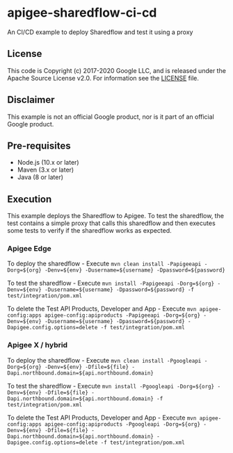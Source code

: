 # apigee-sharedflow-ci-cd

An CI/CD example to deploy Sharedflow and test it using a proxy

## License

This code is Copyright (c) 2017-2020 Google LLC, and is released under the
Apache Source License v2.0. For information see the [LICENSE](LICENSE) file.

## Disclaimer

This example is not an official Google product, nor is it part of an official Google product.

## Pre-requisites

- Node.js (10.x or later)
- Maven (3.x or later)
- Java (8 or later)

## Execution

This example deploys the Sharedflow to Apigee. To test the sharedflow, the test contains a simple proxy that calls this sharedflow and then executes some tests to verify if the sharedflow works as expected.

### Apigee Edge

To deploy the sharedflow 
	- Execute `mvn clean install -Papigeeapi -Dorg=${org} -Denv=${env} -Dusername=${username} -Dpassword=${password}`

To test the sharedflow 
	- Execute `mvn install -Papigeeapi -Dorg=${org} -Denv=${env} -Dusername=${username} -Dpassword=${password} -f test/integration/pom.xml`

To delete the Test API Products, Developer and App
	- Execute `mvn apigee-config:apps apigee-config:apiproducts -Papigeeapi -Dorg=${org} -Denv=${env} -Dusername=${username} -Dpassword=${password} -Dapigee.config.options=delete -f test/integration/pom.xml`


### Apigee X / hybrid

To deploy the sharedflow 
	- Execute `mvn clean install -Pgoogleapi -Dorg=${org} -Denv=${env} -Dfile=${file} -Dapi.northbound.domain=${api.northbound.domain}`

To test the sharedflow 
	- Execute `mvn install -Pgoogleapi -Dorg=${org} -Denv=${env} -Dfile=${file} -Dapi.northbound.domain=${api.northbound.domain} -f test/integration/pom.xml`

To delete the Test API Products, Developer and App
	- Execute `mvn apigee-config:apps apigee-config:apiproducts -Pgoogleapi -Dorg=${org} -Denv=${env} -Dfile=${file} -Dapi.northbound.domain=${api.northbound.domain} -Dapigee.config.options=delete -f test/integration/pom.xml`


